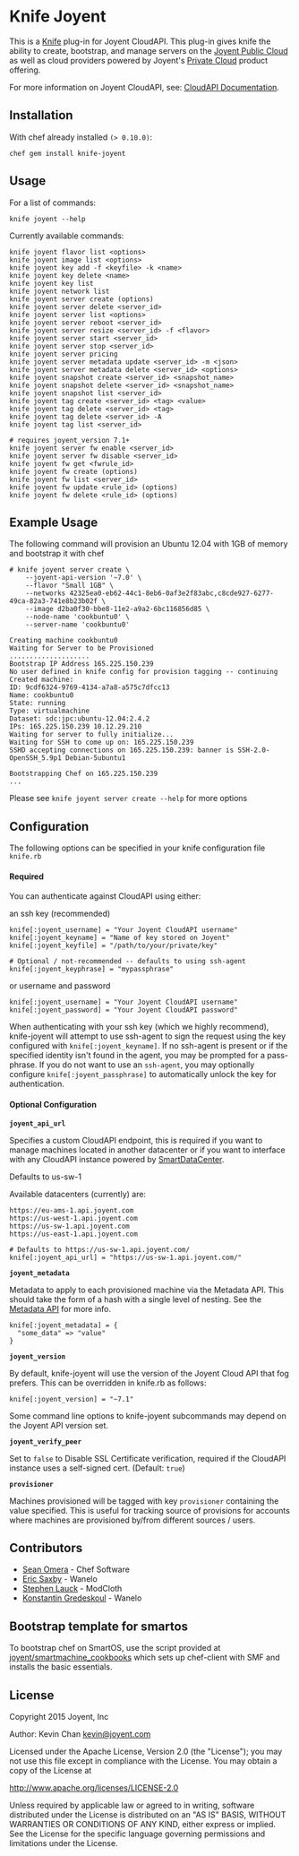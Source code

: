 Knife Joyent
===

This is a [Knife](http://docs.chef.io/knife.html) plug-in for Joyent
CloudAPI. This plug-in gives knife the ability to create, bootstrap, and
manage servers on the [Joyent Public Cloud](https://www.joyent.com/) as
well as cloud providers powered by Joyent's [Private Cloud](https://www.joyent.com/private-cloud/)
product offering.

For more information on Joyent CloudAPI, see: [CloudAPI Documentation](https://apidocs.joyent.com/cloudapi/).

## Installation

With chef already installed ``(> 0.10.0)``:

    chef gem install knife-joyent

## Usage

For a list of commands:

    knife joyent --help

Currently available commands:

    knife joyent flavor list <options>
    knife joyent image list <options>
    knife joyent key add -f <keyfile> -k <name>
    knife joyent key delete <name>
    knife joyent key list
    knife joyent network list
    knife joyent server create (options)
    knife joyent server delete <server_id>
    knife joyent server list <options>
    knife joyent server reboot <server_id>
    knife joyent server resize <server_id> -f <flavor>
    knife joyent server start <server_id>
    knife joyent server stop <server_id>
    knife joyent server pricing
    knife joyent server metadata update <server_id> -m <json>
    knife joyent server metadata delete <server_id> <options>
    knife joyent snapshot create <server_id> <snapshot_name>
    knife joyent snapshot delete <server_id> <snapshot_name>
    knife joyent snapshot list <server_id>
    knife joyent tag create <server_id> <tag> <value>
    knife joyent tag delete <server_id> <tag>
    knife joyent tag delete <server_id> -A
    knife joyent tag list <server_id>

    # requires joyent_version 7.1+
    knife joyent server fw enable <server_id>
    knife joyent server fw disable <server_id>
    knife joyent fw get <fwrule_id>
    knife joyent fw create (options)
    knife joyent fw list <server_id>
    knife joyent fw update <rule_id> (options)
    knife joyent fw delete <rule_id> (options)

## Example Usage

The following command will provision an Ubuntu 12.04 with 1GB of memory and bootstrap it with chef

    # knife joyent server create \
        --joyent-api-version '~7.0' \
        --flavor "Small 1GB" \
        --networks 42325ea0-eb62-44c1-8eb6-0af3e2f83abc,c8cde927-6277-49ca-82a3-741e8b23b02f \
        --image d2ba0f30-bbe8-11e2-a9a2-6bc116856d85 \
        --node-name 'cookbuntu0' \
        --server-name 'cookbuntu0'

    Creating machine cookbuntu0
    Waiting for Server to be Provisioned
    ....................
    Bootstrap IP Address 165.225.150.239
    No user defined in knife config for provision tagging -- continuing
    Created machine:
    ID: 9cdf6324-9769-4134-a7a8-a575c7dfcc13
    Name: cookbuntu0
    State: running
    Type: virtualmachine
    Dataset: sdc:jpc:ubuntu-12.04:2.4.2
    IPs: 165.225.150.239 10.12.29.210
    Waiting for server to fully initialize...
    Waiting for SSH to come up on: 165.225.150.239
    SSHD accepting connections on 165.225.150.239: banner is SSH-2.0-OpenSSH_5.9p1 Debian-5ubuntu1

    Bootstrapping Chef on 165.225.150.239
    ...

Please see ``knife joyent server create --help`` for more options

## Configuration

The following options can be specified in your knife configuration file
``knife.rb``

#### Required

You can authenticate against CloudAPI using either:

an ssh key (recommended)

    knife[:joyent_username] = "Your Joyent CloudAPI username"
    knife[:joyent_keyname] = "Name of key stored on Joyent"
    knife[:joyent_keyfile] = "/path/to/your/private/key"

    # Optional / not-recommended -- defaults to using ssh-agent
    knife[:joyent_keyphrase] = "mypassphrase"

or username and password

    knife[:joyent_username] = "Your Joyent CloudAPI username"
    knife[:joyent_password] = "Your Joyent CloudAPI password"

When authenticating with your ssh key (which we highly recommend),
knife-joyent will attempt to use ssh-agent to sign the request using the
key configured with ``knife[:joyent_keyname]``. If no ssh-agent is
present or if the specified identity isn't found in the agent, you may
be prompted for a pass-phrase. If you do not want to use an
``ssh-agent``, you may optionally configure
``knife[:joyent_passphrase]`` to automatically unlock the key for
authentication.

#### Optional Configuration

**``joyent_api_url``**

Specifies a custom CloudAPI endpoint, this is required if you want to
manage machines located in another datacenter or if you want to
interface with any CloudAPI instance powered by
[SmartDataCenter](http://www.joyent.com/products/smartdatacenter/).

Defaults to us-sw-1

Available datacenters (currently) are:

    https://eu-ams-1.api.joyent.com
    https://us-west-1.api.joyent.com
    https://us-sw-1.api.joyent.com
    https://us-east-1.api.joyent.com

    # Defaults to https://us-sw-1.api.joyent.com/
    knife[:joyent_api_url] = "https://us-sw-1.api.joyent.com/"

**``joyent_metadata``**

Metadata to apply to each provisioned machine via the Metadata API. This
should take the form of a hash with a single level of nesting. See the
[Metadata API](http://wiki.joyent.com/wiki/display/sdc/Using+the+Metadata+API)
for more info.

    knife[:joyent_metadata] = {
      "some_data" => "value"
    }

**``joyent_version``**

By default, knife-joyent will use the version of the Joyent Cloud API
that fog prefers. This can be overridden in knife.rb as follows:

    knife[:joyent_version] = "~7.1"

Some command line options to knife-joyent subcommands may depend on the
Joyent API version set.

**``joyent_verify_peer``**

Set to ``false`` to Disable SSL Certificate verification, required if
the CloudAPI instance uses a self-signed cert. (Default: ``true``)

**``provisioner``**

Machines provisioned will be tagged with key ``provisioner`` containing
the value specified.  This is useful for tracking source of provisions
for accounts where machines are provisioned by/from different sources /
users.

## Contributors

 - [Sean Omera](https://github.com/someara) - Chef Software
 - [Eric Saxby](https://github.com/sax) - Wanelo
 - [Stephen Lauck](https://github.com/stephenlauck) - ModCloth
 - [Konstantin Gredeskoul](https://github.com/kigster) - Wanelo

## Bootstrap template for smartos

To bootstrap chef on SmartOS, use the script provided at
[joyent/smartmachine_cookbooks](https://github.com/joyent/smartmachine_cookbooks)
which sets up chef-client with SMF and installs the basic essentials.

## License

Copyright 2015 Joyent, Inc

Author: Kevin Chan <kevin@joyent.com>

Licensed under the Apache License, Version 2.0 (the "License");
you may not use this file except in compliance with the License.
You may obtain a copy of the License at

   http://www.apache.org/licenses/LICENSE-2.0

Unless required by applicable law or agreed to in writing, software
distributed under the License is distributed on an "AS IS" BASIS,
WITHOUT WARRANTIES OR CONDITIONS OF ANY KIND, either express or implied.
See the License for the specific language governing permissions and
limitations under the License.
